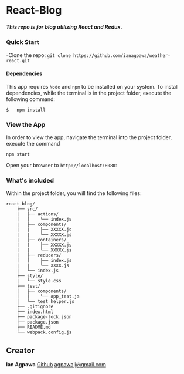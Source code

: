 # React-Blog
##### This repo is for blog utilizing React and Redux.    

### Quick Start
-Clone the repo: `git clone https://github.com/ianagpawa/weather-react.git`


#### Dependencies
This app requires `Node` and `npm` to be installed on your system.  To install dependencies, while the terminal is in the project folder, execute the following command:
```
$   npm install
```

### View the App
In order to view the app, navigate the terminal into the project folder, execute the command
```
npm start
```
Open your browser to `http://localhost:8080`:


### What's included
Within the project folder, you will find the following files:

```
react-blog/
    ├── src/
    |   ├── actions/
    |   |    └── index.js
    |   ├── components/
    |   |    ├── XXXXX.js
    |   |    └── XXXXX.js
    |   ├── containers/
    |   |    ├── XXXXX.js
    |   |    └── XXXXX.js
    |   ├── reducers/
    |   |    ├── index.js
    |   |    └── XXXX.js
    |   └── index.js
    ├── style/
    |   └── style.css
    ├── test/
    |   ├── components/
    |   |    └── app_test.js
    |   └── test_helper.js
    ├── .gitignore
    ├── index.html
    ├── package-lock.json
    ├── package.json
    ├── README.md
    └── webpack.config.js
```

## Creator

**Ian Agpawa**
[Github](https://github.com/ianagpawa)
 agpawaji@gmail.com

